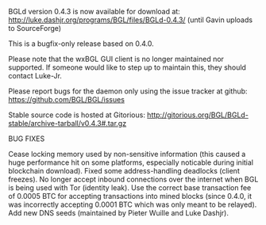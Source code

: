 BGLd version 0.4.3 is now available for download at:
http://luke.dashjr.org/programs/BGL/files/BGLd-0.4.3/ (until Gavin uploads to SourceForge)

This is a bugfix-only release based on 0.4.0.

Please note that the wxBGL GUI client is no longer maintained nor supported. If someone would like to step up to maintain this, they should contact Luke-Jr.

Please report bugs for the daemon only using the issue tracker at github:
https://github.com/BGL/BGL/issues

Stable source code is hosted at Gitorious:
http://gitorious.org/BGL/BGLd-stable/archive-tarball/v0.4.3#.tar.gz

BUG FIXES

Cease locking memory used by non-sensitive information (this caused a huge performance hit on some platforms, especially noticable during initial blockchain download).
Fixed some address-handling deadlocks (client freezes).
No longer accept inbound connections over the internet when BGL is being used with Tor (identity leak).
Use the correct base transaction fee of 0.0005 BTC for accepting transactions into mined blocks (since 0.4.0, it was incorrectly accepting 0.0001 BTC which was only meant to be relayed).
Add new DNS seeds (maintained by Pieter Wuille and Luke Dashjr).

